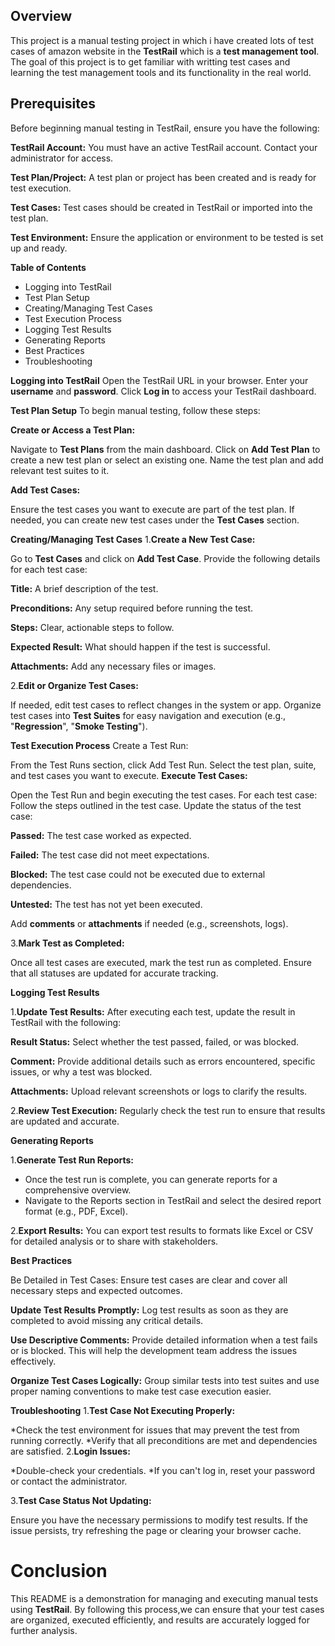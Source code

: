 ## Overview
This project is a manual testing project in which i have created lots of test cases of amazon website  in the **TestRail** which is a **test management tool**. The goal of this project  is to get familiar with writting test cases and learning the test management tools and its functionality in the real world.

## Prerequisites
Before beginning manual testing in TestRail, ensure you have the following:

**TestRail Account:** You must have an active TestRail account. Contact your administrator for access.

**Test Plan/Project:** A test plan or project has been created and is ready for test execution.

**Test Cases:** Test cases should be created in TestRail or imported into the test plan.

**Test Environment:** Ensure the application or environment to be tested is set up and ready.

**Table of Contents**
* Logging into TestRail
* Test Plan Setup
* Creating/Managing Test Cases
* Test Execution Process
* Logging Test Results
* Generating Reports
* Best Practices
* Troubleshooting

**Logging into TestRail**
Open the TestRail URL in your browser.
Enter your **username** and **password**.
Click **Log in** to access your TestRail dashboard.

**Test Plan Setup**
To begin manual testing, follow these steps:

**Create or Access a Test Plan:**

Navigate to **Test Plans** from the main dashboard.
Click on **Add Test Plan** to create a new test plan or select an existing one.
Name the test plan and add relevant test suites to it.

**Add Test Cases:**

Ensure the test cases you want to execute are part of the test plan.
If needed, you can create new test cases under the **Test Cases** section.

**Creating/Managing Test Cases**
1.**Create a New Test Case:**

Go to **Test Cases** and click on **Add Test Case**.
Provide the following details for each test case:

**Title:** A brief description of the test.

**Preconditions:** Any setup required before running the test.

**Steps:** Clear, actionable steps to follow.

**Expected Result:** What should happen if the test is successful.

**Attachments:** Add any necessary files or images.

2.**Edit or Organize Test Cases:**

If needed, edit test cases to reflect changes in the system or app.
Organize test cases into **Test Suites** for easy navigation and execution (e.g., "**Regression**", "**Smoke Testing**").

**Test Execution Process**
Create a Test Run:

From the Test Runs section, click Add Test Run.
Select the test plan, suite, and test cases you want to execute.
**Execute Test Cases:**

Open the Test Run and begin executing the test cases.
For each test case:
Follow the steps outlined in the test case.
Update the status of the test case:

**Passed:** The test case worked as expected.

**Failed:** The test case did not meet expectations.

**Blocked:** The test case could not be executed due to external dependencies.

**Untested:** The test has not yet been executed.

Add **comments** or **attachments** if needed (e.g., screenshots, logs).

3.**Mark Test as Completed:**

Once all test cases are executed, mark the test run as completed.
Ensure that all statuses are updated for accurate tracking.

**Logging Test Results**

1.**Update Test Results:**
After executing each test, update the result in TestRail with the following:

**Result Status:** Select whether the test passed, failed, or was blocked.

**Comment:** Provide additional details such as errors encountered, specific issues, or why a test was blocked.

**Attachments:** Upload relevant screenshots or logs to clarify the results.

2.**Review Test Execution:**
Regularly check the test run to ensure that results are updated and accurate.

**Generating Reports**

1.**Generate Test Run Reports:**
* Once the test run is complete, you can generate reports for a comprehensive overview.
* Navigate to the Reports section in TestRail and select the desired report format (e.g., PDF, Excel).
  
2.**Export Results:**
You can export test results to formats like Excel or CSV for detailed analysis or to share with stakeholders.

**Best Practices**

Be Detailed in Test Cases: Ensure test cases are clear and cover all necessary steps and expected outcomes.

**Update Test Results Promptly:** Log test results as soon as they are completed to avoid missing any critical details.

**Use Descriptive Comments:** Provide detailed information when a test fails or is blocked. This will help the development team address the issues effectively.

**Organize Test Cases Logically:** Group similar tests into test suites and use proper naming conventions to make test case execution easier.

**Troubleshooting**
1.**Test Case Not Executing Properly:**

*Check the test environment for issues that may prevent the test from running correctly.
*Verify that all preconditions are met and dependencies are satisfied. 
2.**Login Issues:**

*Double-check your credentials.
*If you can't log in, reset your password or contact the administrator.

3.**Test Case Status Not Updating:**

Ensure you have the necessary permissions to modify test results.
If the issue persists, try refreshing the page or clearing your browser cache.
# Conclusion
This README is a demonstration for  managing and executing manual tests using **TestRail**. By following this process,we can ensure that your test cases are organized, executed efficiently, and results are accurately logged for further analysis.


